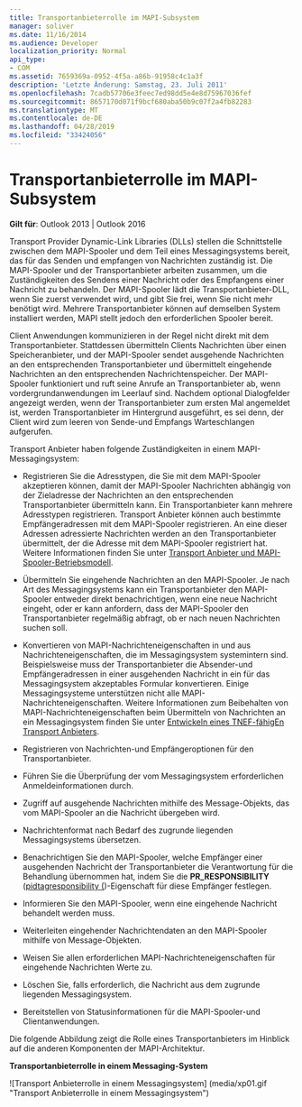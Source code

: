 ```yaml
---
title: Transportanbieterrolle im MAPI-Subsystem
manager: soliver
ms.date: 11/16/2014
ms.audience: Developer
localization_priority: Normal
api_type:
- COM
ms.assetid: 7659369a-0952-4f5a-a86b-91958c4c1a3f
description: 'Letzte Änderung: Samstag, 23. Juli 2011'
ms.openlocfilehash: 7cadb57706e3feec7ed98dd5e4e8d75967036fef
ms.sourcegitcommit: 8657170d071f9bcf680aba50b9c07f2a4fb82283
ms.translationtype: MT
ms.contentlocale: de-DE
ms.lasthandoff: 04/28/2019
ms.locfileid: "33424056"
---
```

# <a name="transport-provider-role-in-the-mapi-subsystem"></a>Transportanbieterrolle im MAPI-Subsystem
  
**Gilt für**: Outlook 2013 | Outlook 2016 
  
Transport Provider Dynamic-Link Libraries (DLLs) stellen die Schnittstelle zwischen dem MAPI-Spooler und dem Teil eines Messagingsystems bereit, das für das Senden und empfangen von Nachrichten zuständig ist. Die MAPI-Spooler und der Transportanbieter arbeiten zusammen, um die Zuständigkeiten des Sendens einer Nachricht oder des Empfangens einer Nachricht zu behandeln. Der MAPI-Spooler lädt die Transportanbieter-DLL, wenn Sie zuerst verwendet wird, und gibt Sie frei, wenn Sie nicht mehr benötigt wird. Mehrere Transportanbieter können auf demselben System installiert werden, MAPI stellt jedoch den erforderlichen Spooler bereit.
  
Client Anwendungen kommunizieren in der Regel nicht direkt mit dem Transportanbieter. Stattdessen übermitteln Clients Nachrichten über einen Speicheranbieter, und der MAPI-Spooler sendet ausgehende Nachrichten an den entsprechenden Transportanbieter und übermittelt eingehende Nachrichten an den entsprechenden Nachrichtenspeicher. Der MAPI-Spooler funktioniert und ruft seine Anrufe an Transportanbieter ab, wenn vordergrundanwendungen im Leerlauf sind. Nachdem optional Dialogfelder angezeigt werden, wenn der Transportanbieter zum ersten Mal angemeldet ist, werden Transportanbieter im Hintergrund ausgeführt, es sei denn, der Client wird zum leeren von Sende-und Empfangs Warteschlangen aufgerufen. 
  
Transport Anbieter haben folgende Zuständigkeiten in einem MAPI-Messagingsystem:
  
- Registrieren Sie die Adresstypen, die Sie mit dem MAPI-Spooler akzeptieren können, damit der MAPI-Spooler Nachrichten abhängig von der Zieladresse der Nachrichten an den entsprechenden Transportanbieter übermitteln kann. Ein Transportanbieter kann mehrere Adresstypen registrieren. Transport Anbieter können auch bestimmte Empfängeradressen mit dem MAPI-Spooler registrieren. An eine dieser Adressen adressierte Nachrichten werden an den Transportanbieter übermittelt, der die Adresse mit dem MAPI-Spooler registriert hat. Weitere Informationen finden Sie unter [Transport Anbieter und MAPI-Spooler-Betriebsmodell](transport-provider-and-mapi-spooler-operational-model.md).
    
- Übermitteln Sie eingehende Nachrichten an den MAPI-Spooler. Je nach Art des Messagingsystems kann ein Transportanbieter den MAPI-Spooler entweder direkt benachrichtigen, wenn eine neue Nachricht eingeht, oder er kann anfordern, dass der MAPI-Spooler den Transportanbieter regelmäßig abfragt, ob er nach neuen Nachrichten suchen soll.
    
- Konvertieren von MAPI-Nachrichteneigenschaften in und aus Nachrichteneigenschaften, die im Messagingsystem systemintern sind. Beispielsweise muss der Transportanbieter die Absender-und Empfängeradressen in einer ausgehenden Nachricht in ein für das Messagingsystem akzeptables Formular konvertieren. Einige Messagingsysteme unterstützen nicht alle MAPI-Nachrichteneigenschaften. Weitere Informationen zum Beibehalten von MAPI-Nachrichteneigenschaften beim Übermitteln von Nachrichten an ein Messagingsystem finden Sie unter [Entwickeln eines TNEF-fähigEn Transport Anbieters](developing-a-tnef-enabled-transport-provider.md).
    
- Registrieren von Nachrichten-und Empfängeroptionen für den Transportanbieter.
    
- Führen Sie die Überprüfung der vom Messagingsystem erforderlichen Anmeldeinformationen durch.
    
- Zugriff auf ausgehende Nachrichten mithilfe des Message-Objekts, das vom MAPI-Spooler an die Nachricht übergeben wird.
    
- Nachrichtenformat nach Bedarf des zugrunde liegenden Messagingsystems übersetzen.
    
- Benachrichtigen Sie den MAPI-Spooler, welche Empfänger einer ausgehenden Nachricht der Transportanbieter die Verantwortung für die Behandlung übernommen hat, indem Sie die **PR_RESPONSIBILITY** ([pidtagresponsibility (](pidtagresponsibility-canonical-property.md))-Eigenschaft für diese Empfänger festlegen.
    
- Informieren Sie den MAPI-Spooler, wenn eine eingehende Nachricht behandelt werden muss.
    
- Weiterleiten eingehender Nachrichtendaten an den MAPI-Spooler mithilfe von Message-Objekten.
    
- Weisen Sie allen erforderlichen MAPI-Nachrichteneigenschaften für eingehende Nachrichten Werte zu.
    
- Löschen Sie, falls erforderlich, die Nachricht aus dem zugrunde liegenden Messagingsystem.
    
- Bereitstellen von Statusinformationen für die MAPI-Spooler-und Clientanwendungen.
    
Die folgende Abbildung zeigt die Rolle eines Transportanbieters im Hinblick auf die anderen Komponenten der MAPI-Architektur.
  
**Transportanbieterrolle in einem Messaging-System**
  
![Transport Anbieterrolle in einem Messagingsystem] (media/xp01.gif "Transport Anbieterrolle in einem Messagingsystem")
  


